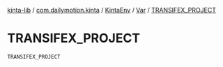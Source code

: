 [kinta-lib](../../../index.md) / [com.dailymotion.kinta](../../index.md) / [KintaEnv](../index.md) / [Var](index.md) / [TRANSIFEX_PROJECT](./-t-r-a-n-s-i-f-e-x_-p-r-o-j-e-c-t.md)

# TRANSIFEX_PROJECT

`TRANSIFEX_PROJECT`